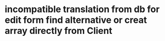 # incompatible translation from db for edit form find alternative or creat array directly from Client 